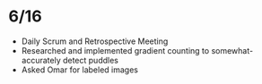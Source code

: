 # 6/16

- Daily Scrum and Retrospective Meeting
- Researched and implemented gradient counting to somewhat-accurately detect puddles
- Asked Omar for labeled images
